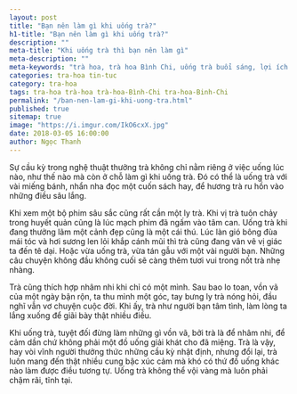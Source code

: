 ```yaml
---
layout: post
title: "Bạn nên làm gì khi uống trà?"
h1-title: "Bạn nên làm gì khi uống trà?"
description: ""
meta-title: "Khi uống trà thì bạn nên làm gì"
meta-description: ""
meta-keywords: "trà hoa, trà hoa Bình Chi, uống trà buổi sáng, lợi ích của uống trà"
categories: tra-hoa tin-tuc
category: tra-hoa
tags: tra-hoa trà-hoa trà-hoa-Bình-Chi tra-hoa-Binh-Chi
permalink: "/ban-nen-lam-gi-khi-uong-tra.html"
published: true
sitemap: true
image: "https://i.imgur.com/IkO6cxX.jpg"
date: 2018-03-05 16:00:00
author: Ngọc Thanh
---
```


Sự cầu kỳ trong nghệ thuật thưởng trà không chỉ nằm riêng ở việc uống lúc nào, như thế nào mà còn ở chỗ làm gì khi uống trà.
Đó có thể là uống trà với vài miếng bánh, nhẩn nha đọc một cuốn sách hay, để hương trà ru hồn vào những điều sâu lắng.

Khi xem một bộ phim sâu sắc cũng rất cần một ly trà. Khi vị trà tuôn chảy trong huyết quản cũng là lúc mạch phim đã ngấm vào tâm can.
Uống trà khi đang thưởng lãm một cảnh đẹp cũng là một cái thú. Lúc làn gió bông đùa mái tóc và hơi sương len lỏi khắp cánh mũi thì trà cũng đang vân vê vị giác ta đến tê dại.
Hoặc vừa uống trà, vừa tán gẫu với một vài người bạn. Những câu chuyện không đầu không cuối sẽ càng thêm tươi vui trong nốt trà nhẹ nhàng.

Trà cũng thích hợp nhâm nhi khi chỉ có một mình. Sau bao lo toan, vồn vã của một ngày bận rộn, ta thu mình một góc, tay bưng ly trà nóng hỏi, đầu nghĩ vẫn vơ chuyện cuộc đời. Khi ấy, trà như người bạn tâm tình, làm lòng ta lắng xuống để giãi bày thật nhiều điều.

Khi uống trà, tuyệt đối đừng làm những gì vồn vã, bởi trà là để nhâm nhi, để cảm dần chứ không phải một đồ uống giải khát cho đã miệng. Trà là vậy, hay vòi vĩnh người thưởng thức những cầu kỳ nhật định, nhưng đổi lại, trà luôn mang đến thật nhiều cung bậc xúc cảm mà khó có thứ đồ uống khác nào làm được điều tương tự. Uống trà không thể vội vàng mà luôn phải chậm rãi, tĩnh tại.
